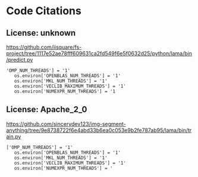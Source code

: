 # Code Citations

## License: unknown
https://github.com/iisquare/fs-project/tree/1117e52ae78fff609631ca2fd549f6e5f0632d25/python/lama/bin/predict.py

```
'OMP_NUM_THREADS'] = '1'
   os.environ['OPENBLAS_NUM_THREADS'] = '1'
   os.environ['MKL_NUM_THREADS'] = '1'
   os.environ['VECLIB_MAXIMUM_THREADS'] = '1'
   os.environ['NUMEXPR_NUM_THREADS'] = '1
```


## License: Apache_2_0
https://github.com/sincerydev123/img-segment-anything/tree/9e8738722f6e4abd33b6ea0c053e9b2fe787ab95/lama/bin/train.py

```
['OMP_NUM_THREADS'] = '1'
   os.environ['OPENBLAS_NUM_THREADS'] = '1'
   os.environ['MKL_NUM_THREADS'] = '1'
   os.environ['VECLIB_MAXIMUM_THREADS'] = '1'
   os.environ['NUMEXPR_NUM_THREADS'] = '
```

